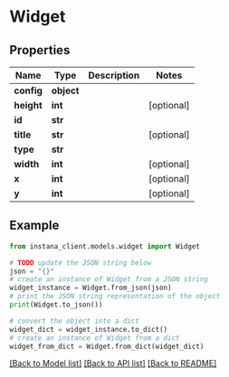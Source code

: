 # Widget


## Properties

Name | Type | Description | Notes
------------ | ------------- | ------------- | -------------
**config** | **object** |  | 
**height** | **int** |  | [optional] 
**id** | **str** |  | 
**title** | **str** |  | [optional] 
**type** | **str** |  | 
**width** | **int** |  | [optional] 
**x** | **int** |  | [optional] 
**y** | **int** |  | [optional] 

## Example

```python
from instana_client.models.widget import Widget

# TODO update the JSON string below
json = "{}"
# create an instance of Widget from a JSON string
widget_instance = Widget.from_json(json)
# print the JSON string representation of the object
print(Widget.to_json())

# convert the object into a dict
widget_dict = widget_instance.to_dict()
# create an instance of Widget from a dict
widget_from_dict = Widget.from_dict(widget_dict)
```
[[Back to Model list]](../README.md#documentation-for-models) [[Back to API list]](../README.md#documentation-for-api-endpoints) [[Back to README]](../README.md)


